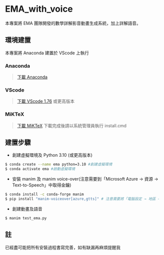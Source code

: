 # EMA_with_voice
本專案將 EMA 團隊開發的數學詳解影音動畫生成系統，加上詳解語音。

## 環境建置
本專案將 Anaconda 建置於 VScode 上執行

### Anaconda
> [下載 Anaconda](https://www.anaconda.com/products/distribution)
### VScode
> [下載 VScode 1.76](https://code.visualstudio.com/Download) 或更高版本
### MiKTeX
> [下載 MiKTeX](https://cantor.math.ntnu.edu.tw/workshop/animated_math/files/Latex-x64.zip)
> 下載完成後請以系統管理員執行 install.cmd

## 建置步驟
* 創建虛擬環境及 Python 3.10 (或更高版本)
```sh
$ conda create --name ema python=3.10 #創建虛擬環境
$ conda activate ema #啟動虛擬環境
```
* 安裝 manim 及 manim voice-over(注意需要到「Microsoft Azure → 資源 → Text-to-Speech」中取得金鑰)
```sh
$ conda install -c conda-forge manim
$ pip install "manim-voiceover[azure,gtts]" # 注意需要將「電腦設定 → 地區 → UTF-8 全球設定」打勾
```
* 創建動畫及語音
```sh
$ manim test_ema.py
```

## 註
已經盡可能把所有安裝過程書寫完善，如有缺漏再麻煩提醒我
